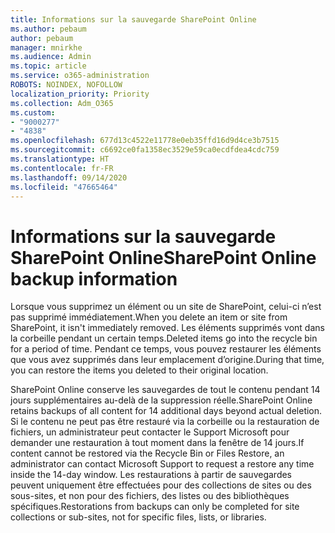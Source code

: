 ```yaml
---
title: Informations sur la sauvegarde SharePoint Online
ms.author: pebaum
author: pebaum
manager: mnirkhe
ms.audience: Admin
ms.topic: article
ms.service: o365-administration
ROBOTS: NOINDEX, NOFOLLOW
localization_priority: Priority
ms.collection: Adm_O365
ms.custom:
- "9000277"
- "4838"
ms.openlocfilehash: 677d13c4522e11778e0eb35ffd16d9d4ce3b7515
ms.sourcegitcommit: c6692ce0fa1358ec3529e59ca0ecdfdea4cdc759
ms.translationtype: HT
ms.contentlocale: fr-FR
ms.lasthandoff: 09/14/2020
ms.locfileid: "47665464"
---
```

# <a name="sharepoint-online-backup-information"></a><span data-ttu-id="563c2-102">Informations sur la sauvegarde SharePoint Online</span><span class="sxs-lookup"><span data-stu-id="563c2-102">SharePoint Online backup information</span></span>

<span data-ttu-id="563c2-103">Lorsque vous supprimez un élément ou un site de SharePoint, celui-ci n’est pas supprimé immédiatement.</span><span class="sxs-lookup"><span data-stu-id="563c2-103">When you delete an item or site from SharePoint, it isn't immediately removed.</span></span> <span data-ttu-id="563c2-104">Les éléments supprimés vont dans la corbeille pendant un certain temps.</span><span class="sxs-lookup"><span data-stu-id="563c2-104">Deleted items go into the recycle bin for a period of time.</span></span> <span data-ttu-id="563c2-105">Pendant ce temps, vous pouvez restaurer les éléments que vous avez supprimés dans leur emplacement d’origine.</span><span class="sxs-lookup"><span data-stu-id="563c2-105">During that time, you can restore the items you deleted to their original location.</span></span>

<span data-ttu-id="563c2-106">SharePoint Online conserve les sauvegardes de tout le contenu pendant 14 jours supplémentaires au-delà de la suppression réelle.</span><span class="sxs-lookup"><span data-stu-id="563c2-106">SharePoint Online retains backups of all content for 14 additional days beyond actual deletion.</span></span> <span data-ttu-id="563c2-107">Si le contenu ne peut pas être restauré via la corbeille ou la restauration de fichiers, un administrateur peut contacter le Support Microsoft pour demander une restauration à tout moment dans la fenêtre de 14 jours.</span><span class="sxs-lookup"><span data-stu-id="563c2-107">If content cannot be restored via the Recycle Bin or Files Restore, an administrator can contact Microsoft Support to request a restore any time inside the 14-day window.</span></span> <span data-ttu-id="563c2-108">Les restaurations à partir de sauvegardes peuvent uniquement être effectuées pour des collections de sites ou des sous-sites, et non pour des fichiers, des listes ou des bibliothèques spécifiques.</span><span class="sxs-lookup"><span data-stu-id="563c2-108">Restorations from backups can only be completed for site collections or sub-sites, not for specific files, lists, or libraries.</span></span>
